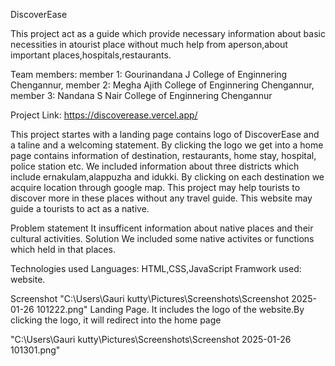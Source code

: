DiscoverEase

This project act as a guide which provide necessary information about basic necessities in atourist place without much help from aperson,about important places,hospitals,restaurants.

Team members:
    member 1: Gourinandana J College of Enginnering Chengannur,
    member 2: Megha Ajith College of Enginnering Chengannur,
    member 3: Nandana S Nair College of Enginnering Chengannur

Project Link: https://discoverease.vercel.app/

This project startes with a landing page contains logo of DiscoverEase and a taline and a welcoming statement. By clicking the logo we get into a home page contains information of destination, restaurants, home stay, hospital, police station etc.
We included information about three districts which include ernakulam,alappuzha and idukki. By clicking on each destination we acquire location through google map. This project may help tourists to discover more in these places without any travel guide.
This website may guide a tourists to act as a native.

Problem statement
It insufficent information about native places and their cultural activities.
Solution
We included some native activites or functions which held in that places.

Technologies used
Languages: HTML,CSS,JavaScript
Framwork used: website.

Screenshot
"C:\Users\Gauri kutty\Pictures\Screenshots\Screenshot 2025-01-26 101222.png" Landing Page. It includes the logo of the website.By clicking the logo, it will redirect into the home page

"C:\Users\Gauri kutty\Pictures\Screenshots\Screenshot 2025-01-26 101301.png" 


